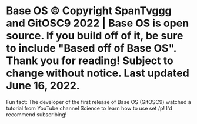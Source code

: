 # Base OS © Copyright SpanTvggg and GitOSC9 2022 | Base OS is open source. If you build off of it, be sure to include "Based off of Base OS". Thank you for reading! Subject to change without notice. Last updated June 16, 2022.

Fun fact: The developer of the first release of Base OS (GitOSC9) watched a tutorial from YouTube channel Science to learn how to use set /p! I'd recommend subscribing!
